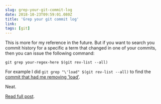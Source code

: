```yaml
---
slug: grep-your-git-commit-log
date: 2018-10-23T09:59:01.080Z
title: 'Grep your git commit log'
link: 
tags: [git]
---
```


This is more for my reference in the future. But if you want to search you commit history for a specific a term that changed in one of your commits, then you can issue the following command: 

```
git grep your-regex-here $(git rev-list --all)
```

For example I did `git grep "\'load" $(git rev-list --all)` to find the [commit that had me removing 'load'](/performance-and-resiliencestress-testing-third-parties-by-css-wizardry/).

Neat.

> 

[Read full post]().


